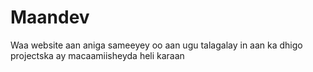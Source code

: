 # Maandev
Waa website aan aniga sameeyey oo aan ugu talagalay in aan ka dhigo projectska ay macaamiisheyda heli karaan
